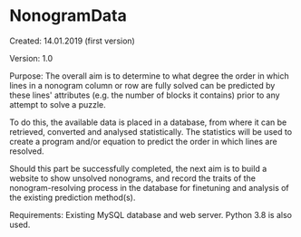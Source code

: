 # NonogramData

Created: 14.01.2019 (first version)

Version: 1.0

Purpose:
The overall aim is to determine to what degree the order in which lines in a nonogram column or row are fully solved can be predicted by these lines' attributes (e.g. the number of blocks it contains) prior to any attempt to solve a puzzle.

To do this, the available data is placed in a database, from where it can be retrieved, converted and analysed statistically. The statistics will be used to create a program and/or equation to predict the order in which lines are resolved.

Should this part be successfully completed, the next aim is to build a website to show unsolved nonograms, and record the traits of the nonogram-resolving process in the database for finetuning and analysis of the existing prediction method(s).

Requirements: Existing MySQL database and web server. Python 3.8 is also used.
